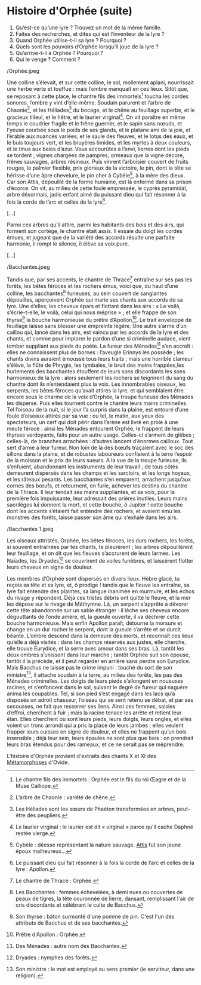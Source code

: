 # Histoire d'Orphée (suite)

1. Qu’est-ce qu’une lyre ? Trouvez un mot de la même famille.  
2. Faites des recherches, et dites qui est l’inventeur de la lyre ?
3. Quand Orphée utilise-t-il sa lyre ? Pourquoi ?
4. Quels sont les pouvoirs d’Orphée lorsqu’il joue de la lyre ? 
5. Qu’arrive-t-il à Orphée ? Pourquoi ?  
6. Qui le venge ? Comment ?

/Orphée.jpeg

Une colline s’élevait, et sur cette colline, le sol, mollement aplani, nourrissait une herbe verte et touffue : mais l’ombre manquait en ces lieux. Sitôt que, se reposant à cette place, le chantre fils des immortels[^1] toucha les cordes sonores, l’ombre y vint d’elle-même. Soudain parurent et l’arbre de Chaonie[^2], et les Héliades[^3] du bocage, et le chêne au feuillage superbe, et le gracieux tilleul, et le hêtre, et le laurier virginal[^4]. On vit paraître en même temps le coudrier fragile et le frêne guerrier, et le sapin sans nœuds, et l’yeuse courbée sous le poids de ses glands, et le platane ami de la joie, et l’érable aux nuances variées, et le saule des fleuves, et le lotus des eaux, et le buis toujours vert, et les bruyères timides, et les myrtes à deux couleurs, et le tinus aux baies d’azur. Vous accourûtes à l’envi, lierres dont les pieds se tordent ; vignes chargées de pampres, ormeaux que la vigne décore, frênes sauvages, arbres résineux. Puis vinrent l’arboisier couvert de fruits rouges, le palmier flexible, prix glorieux de la victoire, le pin, dont la tête se hérisse d’une âpre chevelure, le pin cher à Cybèle[^5], à la mère des dieux. Car son Attis, dépouillé de la forme humaine, est là enfermé dans sa prison d’écorce. On vit, au milieu de cette foule empressée, le cyprès pyramidal, arbre désormais, jadis enfant aimé du puissant dieu qui fait résonner à la fois la corde de l’arc et celles de la lyre[^6].

[...] 

Parmi ces arbres qu’il attire, parmi les habitants des bois et des airs, qui forment son cortège, le chantre était assis. Il essaie du doigt les cordes émues, et jugeant que de la variété des accords résulte une parfaite harmonie, il rompt le silence, il élève sa voix pure.

[…]

/Bacchantes.jpeg

Tandis que, par ses accents, le chantre de Thrace[^7] entraîne sur ses pas les forêts, les bêtes féroces et les rochers émus, voici que, du haut d’une colline, les bacchantes[^8] furieuses, au sein couvert de sanglantes dépouilles, aperçoivent Orphée qui marie ses chants aux accords de sa lyre. Une d’elles, les cheveux épars et flottant dans les airs : «  Le voilà, s’écrie-t-elle, le voilà, celui qui nous méprise » ; et elle frappe de son thyrse[^9] la bouche harmonieuse du prêtre d’Apollon[^10]. Le trait enveloppé de feuillage laisse sans blesser une empreinte légère. Une autre s’arme d’un caillou qui, lancé dans les airs, est vaincu par les accords de la lyre et des chants, et comme pour implorer le pardon d’une si criminelle audace, vient tomber suppliant aux pieds du poète. La fureur des Ménades[^11] s’en accroît : elles ne connaissent plus de bornes : l’aveugle Erinnys les possède ; les chants divins auraient émoussé tous leurs traits ; mais une horrible clameur s’élève, la flûte de Phrygie, les tymbales, le bruit des mains frappées,les hurlements des bacchantes étouffent de leurs sons discordants les sons harmonieux de la lyre : alors seulement les rochers se teignirent du sang du chantre dont ils n’entendaient plus la voix. Les innombrables oiseaux, les serpents, les bêtes féroces qu’avait attirés la lyre, et qui semblaient être encore sous le charme de la voix d’Orphée, la troupe furieuse des Ménades les disperse. Puis elles tournent contre le chantre leurs mains criminelles. Tel l’oiseau de la nuit, si le jour l’a surpris dans la plaine, est entouré d’une foule d’oiseaux attirés par sa vue : ou tel, le matin, aux yeux des spectateurs, un cerf qui doit périr dans l’arène est livré en proie à une meute féroce : ainsi les Ménades entourent Orphée, le frappent de leurs thyrses verdoyants, faits pour un autre usage. Celles-ci s’arment de glèbes ; celles-là, de branches arrachées : d’autres lancent d’énormes cailloux. Tout sert d’arme à leur fureur. Non loin de là des bœufs traçaient avec le soc des sillons dans la plaine, et de robustes laboureurs confiaient à la terre l’espoir de la moisson et le prix de leurs sueurs. A la vue de la troupe furieuse, ils s’enfuient, abandonnant les instruments de leur travail ; de tous côtés demeurent dispersés dans les champs et les sarcloirs, et les longs hoyaux, et les râteaux pesants. Les bacchantes s’en emparent, arrachent jusqu’aux cornes des bœufs, et retournent, en furie, achever les destins du chantre de la Thrace. Il leur tendait ses mains suppliantes, et sa voix, pour la première fois impuissante, leur adressait des prières inutiles. Leurs mains sacrilèges lui donnent la mort, et cette bouche, ô Jupiter ! cette bouche dont les accents s’étaient fait entendre des rochers, et avaient ému les monstres des forêts, laisse passer son âme qui s’exhale dans les airs.

/Bacchantes 1.jpeg

Les oiseaux attristés, Orphée, les bêtes féroces, les durs rochers, les forêts, si souvent entraînées par tes chants, te pleurèrent ; les arbres dépouillèrent leur feuillage, et on dit que les fleuves s’accrurent de leurs larmes. Les Naïades, les Dryades[^12] se couvrirent de voiles funèbres, et laissèrent flotter leurs cheveux en signe de douleur.

Les membres d’Orphée sont dispersés en divers lieux. Hèbre glacé, tu reçois sa tête et sa lyre, et, ô prodige ! tandis que le fleuve les entraîne, sa lyre fait entendre des plaintes, sa langue inanimée en murmure, et les échos du rivage y répondent. Déjà ces tristes débris ont quitté le fleuve, et la mer les dépose sur le rivage de Méthymne. Là, un serpent s’apprête à dévorer cette tête abandonnée sur un sable étranger : il lèche ses cheveux encore dégouttants de l’onde amère, et, la gueule ouverte, il va déchirer cette bouche harmonieuse. Mais enfin Apollon paraît, détourne la morsure et change en un dur rocher le serpent, dont la gueule s’arrête et se durcit béante. L’ombre descend dans la demeure des morts, et reconnaît ces lieux qu’elle a déjà visités : dans les champs réservés aux justes, elle cherche, elle trouve Eurydice, et la serre avec amour dans ses bras. Là, tantôt les deux ombres s’unissent dans leur marche ; tantôt Orphée suit son épouse, tantôt il la précède, et il peut regarder en arrière sans perdre son Eurydice. Mais Bacchus ne laisse pas le crime impuni : touché du sort de son ministre[^13], il attache soudain à la terre, au milieu des forêts, les pas des Ménades criminelles. Les doigts de leurs pieds s’allongent en noueuses racines, et s’enfoncent dans le sol, suivant le degré de fureur qui naguère anima les coupables. Tel, si son pied s’est engagé dans les lacs qu’a disposés un adroit chasseur, l’oiseau qui se sent retenu se débat, et par ses secousses, ne fait que resserrer ses liens. Ainsi ces femmes, saisies d’effroi, cherchent à fuir ; mais la racine tenace les arrête et retient leur élan. Elles cherchent où sont leurs pieds, leurs doigts, leurs ongles, et elles voient un tronc arrondi qui a pris la place de leurs jambes ; elles veulent frapper leurs cuisses en signe de douleur, et elles ne frappent qu’un bois insensible ; déjà leur sein, leurs épaules ne sont plus que bois : on prendrait leurs bras étendus pour des rameaux, et ce ne serait pas se méprendre.

L'histoire d'Orphée provient d'extraits des chants X et XI des [Métamorphoses](https://secure.wikimedia.org/wikisource/fr/wiki/Les_M%C3%A9tamorphoses) d'Ovide.

[^1]: Le chantre fils des immortels : Orphée est le fils du roi Œagre et de la Muse Calliope.
[^2]: L’arbre de Chaonie : variété de chêne.
[^3]: Les Héliades sont les sœurs de Phaéton transformées en arbres, peut-être des peupliers.
[^4]: Le laurier virginal : le laurier est dit « virginal » parce qu'il cache Daphné restée vierge.
[^5]: Cybèle : déesse représentant la nature sauvage. [Attis](https://secure.wikimedia.org/wikipedia/fr/wiki/Cyb%C3%A8le#Cyb.C3.A8le_et_Attis) fut son jeune époux malheureux...
[^6]: Le puissant dieu qui fait résonner à la fois la corde de l’arc et celles de la lyre : Apollon.
[^7]: Le chantre de Thrace : Orphée.
[^8]: Les Bacchantes : femmes échevelées, à demi nues ou couvertes de peaux de tigres, la tête couronnée de lierre, dansant, remplissant l'air de cris discordants et célébrant le culte de Bacchus.
[^9]: Son thyrse : bâton surmonté d'une pomme de pin. C'est l'un des attributs de Bacchus et de ses bacchantes.
[^10]: Prêtre d'Apollon : Orphée.
[^11]: Des Ménades : autre nom des Bacchantes.
[^12]: Dryades : nymphes des forêts.
[^13]: Son ministre : le mot est employé au sens premier (le serviteur, dans une religion).